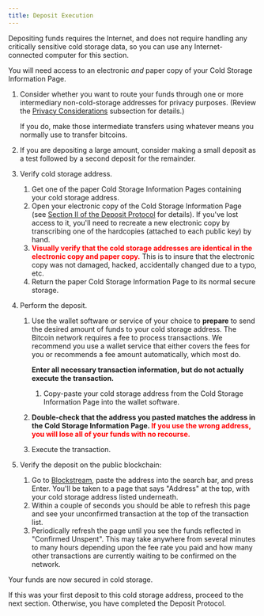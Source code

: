 ```yaml
---
title: Deposit Execution
---
```


Depositing funds requires the Internet, and does not require handling any
critically sensitive cold storage data, so you can use any Internet-connected
computer for this section.

You will need access to an electronic *and* paper copy of your
<span class="warning">Cold Storage Information Page</span>.

1. Consider whether you want to route your funds through one or more
intermediary non-cold-storage addresses for privacy purposes. (Review the
[Privacy Considerations](../../overview/overview/) subsection for details.)

   If you do, make those intermediate transfers using whatever means you
   normally use to transfer bitcoins.
1. If you are depositing a large amount, consider making a small deposit as a test followed by a second deposit for the remainder.
1. Verify cold storage address.
    1. Get one of the paper
    <span class="warning">Cold Storage Information Pages</span> containing
    your <span class="warning">cold storage address</span>.
    1. Open your electronic copy of the
    <span class="warning">Cold Storage Information Page</span>
    (see [Section II of the Deposit Protocol](../../deposit/transfer-to-paper/) for details).
    If you've lost access to it, you'll need to recreate a new electronic
    copy by transcribing one of the hardcopies (attached to each public key)
    by hand.
    1. **<span style="color: red;">Visually verify that the
    <span class="warning">cold storage addresses</span> are identical in the
    electronic copy and paper copy.</span>**
    This is to insure that the electronic copy was not damaged, hacked,
    accidentally changed due to a typo, etc.
    1. Return the paper
    <span class="warning">Cold Storage Information Page</span> to its
    normal secure storage.
1. Perform the deposit.
    1. Use the wallet software or service of your choice to **prepare** to send the
    desired amount of funds to your
    <span class="warning">cold storage address</span>.
    The Bitcoin network requires a fee to process transactions. We recommend
    you use a wallet service that either covers the fees for you or recommends
    a fee amount automatically, which most do.

        **Enter all necessary transaction information, but do not actually execute the transaction.**

        1. Copy-paste your <span class="warning">cold storage address</span>
        from the <span class="warning">Cold Storage Information Page</span>
        into the wallet software.

    1. **Double-check that the address you pasted matches the address in the Cold
    Storage Information Page. <span style="color: red;">If you use the wrong address, you will lose all
    of your funds with no recourse.</span>**
    1. Execute the transaction.
1. Verify the deposit on the public blockchain:
    1. Go to [Blockstream](https://blockstream.info/), paste the address into the search bar, and press Enter.
    You'll be taken to a page that says "Address" at the top, with your
    <span class="warning">cold storage address</span> listed underneath.
    1. Within a couple of seconds you should be able to refresh this page and see your
    unconfirmed transaction at the top of the transaction list.
    1. Periodically refresh the page until you see the funds reflected in "Confirmed Unspent".
    This may take anywhere from several minutes to many hours depending upon the fee rate you
    paid and how many other transactions are currently waiting to be confirmed on the network.

Your funds are now secured in cold storage.

If this was your first deposit to this <span class="warning">cold storage
address</span>, proceed to the next section. Otherwise, you have completed the
Deposit Protocol.
